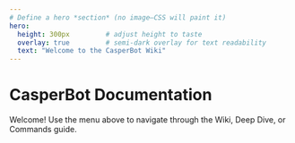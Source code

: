 ```yaml
---
# Define a hero *section* (no image—CSS will paint it)
hero:
  height: 300px         # adjust height to taste
  overlay: true         # semi‑dark overlay for text readability
  text: "Welcome to the CasperBot Wiki"
---
```


# CasperBot Documentation

Welcome! Use the menu above to navigate through the Wiki, Deep Dive, or Commands guide.